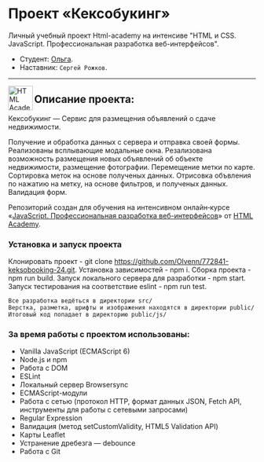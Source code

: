 # Проект «Кексобукинг»

Личный учебный проект Html-academy на интенсиве "HTML и CSS. JavaScript. Профессиональная разработка веб-интерфейсов".

* Студент: [Ольга](https://up.htmlacademy.ru/javascript/24/user/772841).
* Наставник: `Сергей Рожков`.

---

<a href="https://htmlacademy.ru/intensive/javascript"><img align="left" width="50" height="50" alt="HTML Academy" src="https://up.htmlacademy.ru/static/img/intensive/javascript/logo-for-github-2.png"></a>

## Описание проекта:

Кексобукинг — Сервис для размещения объявлений о сдаче недвижимости.

Получение и обработка данных с сервера и отправка своей формы. Pеализованы всплывающие модальные окна. Резализована возможность размещения новых объявлений об объекте недвижимости, размещение фотографии.
Перемещение метки по карте. Сортировка меток на основе полученых данных. Отрисовка объвления по нажатию на метку, на основе фильтров, и полученых данных. Валидация форм.

Репозиторий создан для обучения на интенсивном онлайн‑курсе «[JavaScript. Профессиональная разработка веб-интерфейсов](https://htmlacademy.ru/intensive/javascript)» от [HTML Academy](https://htmlacademy.ru).

### Установка и запуск проекта

  Клонировать проект - git clone https://github.com/Olvenn/772841-keksobooking-24.git.
  Установка зависимостей - npm i.
  Сборка проекта - npm run build.
  Запуск локального сервера для разработки - npm start.
  Запуск тестирования на соответствие eslint - npm run test.

    Все разработка ведёться в директории src/
    Верстка, разметка, шрифты и изображения находятся в директории public/
    Итоговый код попадает в директорию public/js/

### За время работы с проектом использованы:

  * Vanilla JavaScript (ECMAScript 6)
  *  Node.js и npm
  *  Работа с DOM
  *  ESLint
  *  Локальный сервер Browsersync
  *  ECMAScript-модули
  *  Работа с сетью (протокол HTTP, формат данных JSON, Fetch API, инструменты для работы с сетевыми запросами)
  *  Regular Expression
  *  Валидация (метод setCustomValidity,  HTML5 Validation API)
  *  Карты Leaflet
  *  Устранение дребезга — debounce
  *  Работа с Git
